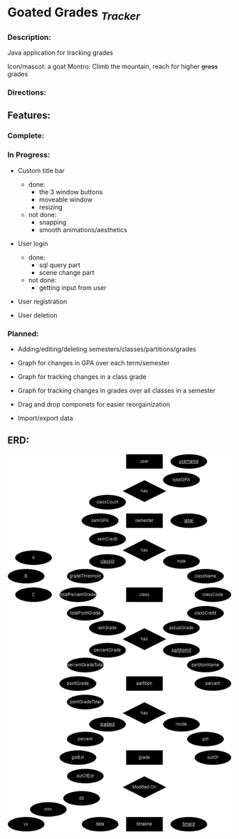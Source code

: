 # Goated Grades <sub>*Tracker*</sub>

### Description:
  Java application for tracking grades

  Icon/mascot: a goat
  Montro: Climb the mountain, reach for higher ~~grass~~ grades

### Directions:

## Features:

### Complete:

### In Progress:

  - Custom title bar
    - done:
      - the 3 window buttons
      - moveable window
      - resizing
    - not done:
      - snapping
      - smooth animations/aesthetics

  - User login
    - done:
      - sql query part
      - scene change part
    - not done:
      - getting input from user
  
  - User registration
  
  - User deletion

### Planned:

  - Adding/editing/deleting semesters/classes/partitions/grades

  - Graph for changes in GPA over each term/semester
  - Graph for tracking changes in a class grade
  - Graph for tracking changes in grades over all classes in a semester
  - Drag and drop componets for easier reorgainization
  - Import/export data
  
## ERD:

 ![GGT ERD](graphics/erd.png "GGT ERD")

